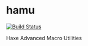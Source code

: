 # hamu

[![Build Status](https://travis-ci.org/ThoughtWorksInc/hamu.svg?branch=master)](https://travis-ci.org/ThoughtWorksInc/hamu)

Haxe Advanced Macro Utilities
